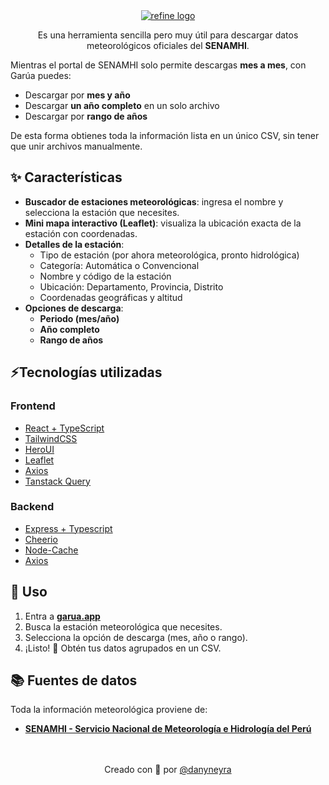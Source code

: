 <div align="center">
  <a href="https://garua.app/">
    <img alt="refine logo" src="https://www.garua.app/favicon.svg">
  </a>
  <p>Es una herramienta sencilla pero muy útil para descargar datos meteorológicos oficiales del <strong>SENAMHI</strong>.  
  </p>
</div>

Mientras el portal de SENAMHI solo permite descargas **mes a mes**, con Garúa puedes:

- Descargar por **mes y año**  
- Descargar **un año completo** en un solo archivo  
- Descargar por **rango de años**

De esta forma obtienes toda la información lista en un único CSV, sin tener que unir archivos manualmente.


## ✨ Características

- **Buscador de estaciones meteorológicas**: ingresa el nombre y selecciona la estación que necesites.
- **Mini mapa interactivo (Leaflet)**: visualiza la ubicación exacta de la estación con coordenadas.
- **Detalles de la estación**:
  - Tipo de estación (por ahora meteorológica, pronto hidrológica)
  - Categoría: Automática o Convencional
  - Nombre y código de la estación
  - Ubicación: Departamento, Provincia, Distrito
  - Coordenadas geográficas y altitud
- **Opciones de descarga**:
  - **Periodo (mes/año)**
  - **Año completo**
  - **Rango de años**



## ⚡Tecnologías utilizadas

### Frontend

- [React + TypeScript](https://react.dev/)
- [TailwindCSS](https://tailwindcss.com/)
- [HeroUI](https://www.heroui.com/)
- [Leaflet](https://leafletjs.com/)
- [Axios](https://axios-http.com/)
- [Tanstack Query](https://tanstack.com/query/latest)

### Backend

- [Express + Typescript](https://expressjs.com/)
- [Cheerio](https://cheerio.js.org/)
- [Node-Cache](https://github.com/node-cache/node-cache)
- [Axios](https://axios-http.com/)


## 🚀 Uso

1. Entra a [**garua.app**](https://garua.app)
2. Busca la estación meteorológica que necesites.
3. Selecciona la opción de descarga (mes, año o rango).
4. ¡Listo! 🎉 Obtén tus datos agrupados en un CSV.


## 📚 Fuentes de datos

Toda la información meteorológica proviene de:

- [**SENAMHI - Servicio Nacional de Meteorología e Hidrología del Perú**](https://www.senamhi.gob.pe/)


<div align="center">
</br>
</br>
Creado con 💜 por <a href="https://github.com/danyneyra">@danyneyra</a>
</div>
